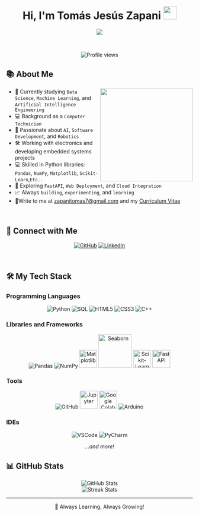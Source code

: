 <h1 align="center">Hi, I'm Tomás Jesús Zapani <img src="https://media.giphy.com/media/hvRJCLFzcasrR4ia7z/giphy.gif" width="35"></h1>

<p align="center">
  <a href="https://github.com/tu_usuario">
    <img src="https://readme-typing-svg.herokuapp.com?font=Fira+Code&color=00C7FF&size=24&center=true&vCenter=true&width=500&height=70&lines=Data+Science;Machine+Learning;AI+Engineer;Computer+Technician;Python+Developer;Robotics+and+Electronics;Always+Learning"/>
  </a>
</p>

<br>

<p align="center"> 
	<img src="https://komarev.com/ghpvc/?username=tu_usuario&label=Profile%20views&color=0e75b6&style=flat" alt="Profile views"/> 
</p>

## 📚 About Me

<picture> <img align="right" src="https://media.giphy.com/media/qgQUggAC3Pfv687qPC/giphy.gif" width="250px"></picture>

- 🏫 Currently studying `Data Science`, `Machine Learning`, and `Artificial Intelligence Engineering`
- 💻 Background as a `Computer Technician`
- 🫠 Passionate about `AI`, `Software Development`, and `Robotics`
- 🛠️ Working with electronics and developing embedded systems projects
- 💻 Skilled in Python libraries: `Pandas`, `NumPy`, `Matplotlib`, `Scikit-Learn`,`Etc..`
- 🚀 Exploring `FastAPI`, `Web Deployment`, and `Cloud Integration`
- 📈 Always `building`, `experimenting`, and `learning`
- 🔗Write to me at zapanitomas7@gmail.com and my [Curriculum Vitae](https://media.licdn.com/dms/image/v2/D4D22AQHqzBPXZZYjwA/feedshare-shrink_1280/B4DZZ1WYpfGgAk-/0/1745725525246?e=1748476800&v=beta&t=RIOtn3n8L04Cidej33hnGLIhFtvxPhHSIvHdVKYB-yA)

<br>

## 👤 Connect with Me

<p align="center">
  <a href="https://github.com/TomasZapani"><img src="https://img.shields.io/badge/github-%23181717.svg?style=plastic&logo=github&logoColor=white" alt="GitHub"/></a>
  <a href="https://www.linkedin.com/in/tomas-zapani-736722234/"><img src="https://img.shields.io/badge/linkedin-%230077B5.svg?style=plastic&logo=linkedin&logoColor=white" alt="LinkedIn"/></a>
</p>

<br>

## 🛠️ My Tech Stack

### Programming Languages
<p align="center"> 
  <img alt="Python" src="https://img.icons8.com/color/48/000000/python--v1.png"/>
  <img alt="SQL" src="https://img.icons8.com/color/48/000000/sql.png"/>
  <img alt="HTML5" src="https://img.icons8.com/color/48/000000/html-5--v1.png"/>
  <img alt="CSS3" src="https://img.icons8.com/color/48/000000/css3.png"/>
  <img alt="C++" src="https://img.icons8.com/color/48/000000/c-plus-plus-logo.png"/>
</p>

### Libraries and Frameworks
<p align="center">
  <img alt="Pandas" src="https://img.icons8.com/color/48/000000/pandas.png"/>
  <img alt="NumPy" src="https://img.icons8.com/color/48/000000/numpy.png"/>
  <img alt="Matplotlib" src="https://upload.wikimedia.org/wikipedia/commons/8/84/Matplotlib_icon.svg" width="48"/>
  <img alt="Seaborn" src="https://seaborn.pydata.org/_static/logo-wide-lightbg.svg" width="90"/>
  <img alt="Scikit-Learn" src="https://upload.wikimedia.org/wikipedia/commons/0/05/Scikit_learn_logo_small.svg" width="48"/>
  <img alt="FastAPI" src="https://fastapi.tiangolo.com/img/logo-margin/logo-teal.png" width="48"/>
</p>


</svg>

### Tools
<p align="center">
  <img alt="GitHub" src="https://img.icons8.com/ios-filled/50/000000/github.png"/>
  <img alt="Jupyter" src="https://upload.wikimedia.org/wikipedia/commons/3/38/Jupyter_logo.svg" width="48"/>
  <img alt="Google Colab" src="https://upload.wikimedia.org/wikipedia/commons/3/38/Google_Colaboratory_Logo.svg" width="48"/>
  <img alt="Arduino" src="https://img.icons8.com/color/48/000000/arduino.png"/>
</p>

### IDEs
<p align="center">
  <img alt="VSCode" src="https://img.icons8.com/color/48/000000/visual-studio-code-2019.png"/>
  <img alt="PyCharm" src="https://img.icons8.com/color/48/000000/pycharm.png"/>
</p>

<p align="center">
<em>...and more!</em>
</p>


## 📊 GitHub Stats

<p align="center">
  <img src="https://github-readme-stats.vercel.app/api?username=TomasZapani&show_icons=true&theme=tokyonight" alt="GitHub Stats"/>
  <br>
  <img src="https://github-readme-streak-stats.herokuapp.com?user=TomasZapani&theme=tokyonight" alt="Streak Stats"/>
</p>


---

<p align="center">💌 Always Learning, Always Growing!</p>
